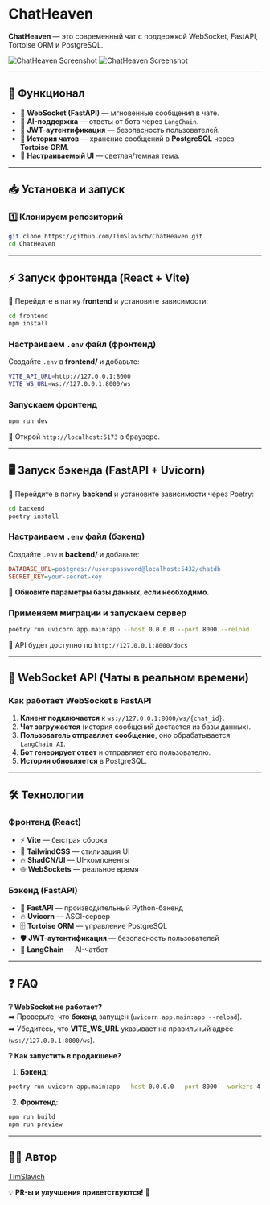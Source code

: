# ChatHeaven

**ChatHeaven** — это современный чат с поддержкой WebSocket, FastAPI, Tortoise ORM и PostgreSQL.

![ChatHeaven Screenshot]([Imgur](https://i.imgur.com/P0dUWI7.png))
![ChatHeaven Screenshot]([Imgur](https://i.imgur.com/eLG2kK1.png))

---

## 🚀 Функционал

- 📡 **WebSocket (FastAPI)** — мгновенные сообщения в чате.
- 🤖 **AI-поддержка** — ответы от бота через `LangChain`.
- 🔐 **JWT-аутентификация** — безопасность пользователей.
- 📝 **История чатов** — хранение сообщений в **PostgreSQL** через **Tortoise ORM**.
- 🎨 **Настраиваемый UI** — светлая/темная тема.

---

## 📥 Установка и запуск

### 1️⃣ Клонируем репозиторий
```sh
git clone https://github.com/TimSlavich/ChatHeaven.git
cd ChatHeaven
```

---

## ⚡ Запуск фронтенда (React + Vite)

📌 Перейдите в папку **frontend** и установите зависимости:
```sh
cd frontend
npm install
```

### **Настраиваем `.env` файл (фронтенд)**
Создайте `.env` в **frontend/** и добавьте:
```sh
VITE_API_URL=http://127.0.0.1:8000
VITE_WS_URL=ws://127.0.0.1:8000/ws
```

### **Запускаем фронтенд**
```sh
npm run dev
```
🔹 Открой `http://localhost:5173` в браузере.

---

## 🖥️ Запуск бэкенда (FastAPI + Uvicorn)

📌 Перейдите в папку **backend** и установите зависимости через Poetry:
```sh
cd backend
poetry install
```

### **Настраиваем `.env` файл (бэкенд)**
Создайте `.env` в **backend/** и добавьте:
```ini
DATABASE_URL=postgres://user:password@localhost:5432/chatdb
SECRET_KEY=your-secret-key
```
📌 **Обновите параметры базы данных, если необходимо.**

### **Применяем миграции и запускаем сервер**
```sh
poetry run uvicorn app.main:app --host 0.0.0.0 --port 8000 --reload
```
🔹 API будет доступно по `http://127.0.0.1:8000/docs`

---

## 📡 WebSocket API (Чаты в реальном времени)

### **Как работает WebSocket в FastAPI**
1. **Клиент подключается** к `ws://127.0.0.1:8000/ws/{chat_id}`.
2. **Чат загружается** (история сообщений достается из базы данных).
3. **Пользователь отправляет сообщение**, оно обрабатывается `LangChain AI`.
4. **Бот генерирует ответ** и отправляет его пользователю.
5. **История обновляется** в PostgreSQL.

---

## 🛠️ Технологии

### **Фронтенд (React)**
- ⚡ **Vite** — быстрая сборка
- 🎨 **TailwindCSS** — стилизация UI
- 🔥 **ShadCN/UI** — UI-компоненты
- 🌐 **WebSockets** — реальное время

### **Бэкенд (FastAPI)**
- 🚀 **FastAPI** — производительный Python-бэкенд
- 🔥 **Uvicorn** — ASGI-сервер
- 🗄️ **Tortoise ORM** — управление PostgreSQL
- 🛡 **JWT-аутентификация** — безопасность пользователей
- 🤖 **LangChain** — AI-чатбот

---

## ❓ FAQ

**❔ WebSocket не работает?**  
➡️ Проверьте, что **бэкенд** запущен (`uvicorn app.main:app --reload`).  
➡️ Убедитесь, что **VITE_WS_URL** указывает на правильный адрес (`ws://127.0.0.1:8000/ws`).  

**❔ Как запустить в продакшене?**  
1. **Бэкенд**:  
```sh
poetry run uvicorn app.main:app --host 0.0.0.0 --port 8000 --workers 4
```
2. **Фронтенд**:  
```sh
npm run build
npm run preview
```

---

## 👨‍💻 Автор
[TimSlavich](https://github.com/TimSlavich)

💡 **PR-ы и улучшения приветствуются!** 🚀

